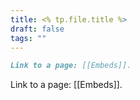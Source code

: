 ```yaml
---
title: <% tp.file.title %>
draft: false
tags: ""
---
```

```md
Link to a page: [[Embeds]].
```

Link to a page: [[Embeds]].